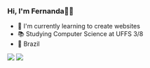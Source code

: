 ### Hi, I'm Fernanda👋🏻

- 🌱 I'm currently learning to create websites
- 📚 Studying Computer Science at UFFS 3/8
- 📍 Brazil

<div> 
  <a href = "mailto:ihjazfer@gmail.com"><img src="https://img.shields.io/badge/-Gmail-%23333?style=for-the-badge&logo=gmail&logoColor=white" target="_blank"></a>
  <a href="https://www.linkedin.com/in/fernandaihjaz" target="_blank"><img src="https://img.shields.io/badge/-LinkedIn-%230077B5?style=for-the-badge&logo=linkedin&logoColor=white" target="_blank"></a> 
  
</div>
